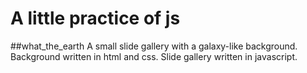 # A little practice of js
##what_the_earth
A small slide gallery with a galaxy-like background.
Background written in html and css.
Slide gallery written in javascript.


